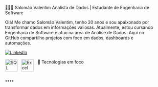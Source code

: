 👨🏻‍💻 Salomão Valentim
Analista de Dados | Estudante de Engenharia de Software

Olá! Me chamo Salomão Valentim, tenho 20 anos e sou apaixonado por transformar dados em informações valiosas. Atualmente, estou cursando Engenharia de Software e atuo na área de Análise de Dados. Aqui no GitHub compartilho projetos com foco em dados, dashboards e automações.

<p align="left"> <a href="https://www.linkedin.com/in/salomaovalentim/" target="_blank"> <img alt="LinkedIn" title="Conecte-se comigo no LinkedIn" src="https://img.shields.io/badge/LinkedIn-blue?logo=linkedin&style=for-the-badge" /> </a> </p>
🧰 Tecnologias em foco
<img align="left" alt="SQL" title="SQL" width="40px" style="padding-right: 10px;" src="https://cdn.jsdelivr.net/gh/devicons/devicon/icons/mysql/mysql-original.svg" /> <img align="left" alt="Excel" title="Excel" width="40px" style="padding-right: 10px;" src="https://img.icons8.com/color/48/microsoft-excel-2019.png" />

<br/> <br/>****
